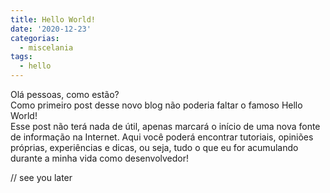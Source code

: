```yaml
---
title: Hello World!
date: '2020-12-23'
categorias:
  - miscelania
tags:
  - hello
---
```

Olá pessoas, como estão?\
Como primeiro post desse novo blog não poderia faltar o famoso Hello World!\
Esse post não terá nada de útil, apenas marcará o início de uma nova fonte de informação na Internet. Aqui você poderá encontrar tutoriais, opiniões próprias, experiências e dicas, ou seja, tudo o que eu for acumulando durante a minha vida como desenvolvedor!

// see you later
